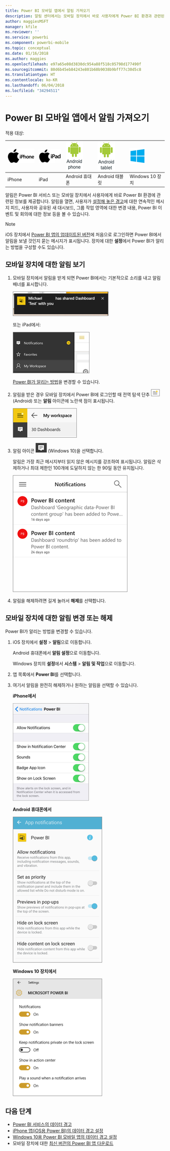 ```yaml
---
title: Power BI 모바일 앱에서 알림 가져오기
description: 알림 센터에서는 모바일 장치에서 바로 사용자에게 Power BI 환경과 관련된 정보를 제공합니다.
author: maggiesMSFT
manager: kfile
ms.reviewer: ''
ms.service: powerbi
ms.component: powerbi-mobile
ms.topic: conceptual
ms.date: 01/16/2018
ms.author: maggies
ms.openlocfilehash: e97a65e08d3830dc954a88f518c05798d177490f
ms.sourcegitcommit: 80d6b45eb84243e801b60b9038b9bff77c30d5c8
ms.translationtype: HT
ms.contentlocale: ko-KR
ms.lasthandoff: 06/04/2018
ms.locfileid: "34294511"
---
```

# <a name="get-notifications-in-the-power-bi-mobile-apps"></a>Power BI 모바일 앱에서 알림 가져오기
적용 대상:

| ![iPhone](media/mobile-apps-notification-center/iphone-logo-50-px.png) | ![iPad](media/mobile-apps-notification-center/ipad-logo-50-px.png) | ![Android 휴대폰](media/mobile-apps-notification-center/android-phone-logo-50-px.png) | ![Android 태블릿](media/mobile-apps-notification-center/android-tablet-logo-50-px.png) | ![Windows 10](media/mobile-apps-notification-center/win-10-logo-50-px.png) |
|:--- |:--- |:--- |:--- |:--- |
| iPhone |iPad |Android 휴대폰 |Android 태블릿 |Windows 10 장치 |

알림은 Power BI 서비스 또는 모바일 장치에서 사용자에게 바로 Power BI 환경에 관련된 정보를 제공합니다. 알림을 열면, 사용자가 [설정해 놓은 경고](mobile-set-data-alerts-in-the-mobile-apps.md)에 대한 연속적인 메시지 피드, 사용자와 공유된 새 대시보드, 그룹 작업 영역에 대한 변경 내용, Power BI 이벤트 및 회의에 대한 정보 등을 볼 수 있습니다.

> [!NOTE]
> iOS 장치에서 [Power BI 앱의 업데이트된 버전](https://powerbi.microsoft.com/mobile/)에 처음으로 로그인하면 Power BI에서 알림을 보낼 것인지 묻는 메시지가 표시됩니다. 장치에 대한 **설정**에서 Power BI가 알리는 방법을 구성할 수도 있습니다. 
> 
> 

## <a name="view-notifications-on-your-mobile-device"></a>모바일 장치에 대한 알림 보기
1. 모바일 장치에서 알림을 받게 되면 Power BI에서는 기본적으로 소리를 내고 알림 배너를 표시합니다.
   
   ![알림 배너](media/mobile-apps-notification-center/power-bi-mobile-notification-banner.png)
   
   또는 iPad에서:
   
   ![알림](media/mobile-apps-notification-center/power-bi-ipad-notifications.png)
   
   [Power BI가 알리는 방법](mobile-apps-notification-center.md#change-or-turn-off-notifications-on-your-mobile-device)을 변경할 수 있습니다.
2. 알림을 받은 경우 모바일 장치에서 Power BI에 로그인할 때 전역 탐색 단추 ![알림 닷](media/mobile-apps-notification-center/power-bi-android-menu-notifications-icon.png)(Android) 또는 **알림** 아이콘에 노란색 점이 표시됩니다. 
   
   ![알림 닷](media/mobile-apps-notification-center/power-bi-windows-10-notifications.png)
3. 알림 아이콘 ![알림 아이콘](media/mobile-apps-notification-center/power-bi-windows-10-notification-icon.png) (Windows 10)을 선택합니다.
   
    알림은 가장 최근 메시지부터 읽지 않은 메시지를 강조하여 표시됩니다. 알림은 삭제하거나 최대 제한인 100개에 도달하지 않는 한 90일 동안 유지됩니다.
   
   ![iOS 알림 목록](media/mobile-apps-notification-center/power-bi-iphone-notifications-list.png)
4. 알림을 해제하려면 길게 눌러서 **해제**를 선택합니다.

## <a name="change-or-turn-off-notifications-on-your-mobile-device"></a>모바일 장치에 대한 알림 변경 또는 해제
Power BI가 알리는 방법을 변경할 수 있습니다.

1. iOS 장치에서 **설정** > **알림**으로 이동합니다. 
   
    Android 휴대폰에서 **알림 설정**으로 이동합니다.
   
    Windows 장치의 **설정**에서 **시스템** > **알림 및 작업**으로 이동합니다.
2. 앱 목록에서 **Power BI**를 선택합니다. 
3. 여기서 알림을 완전히 해제하거나 원하는 알림을 선택할 수 있습니다.
   
    **iPhone에서**
   
    ![알림 선택](media/mobile-apps-notification-center/power-bi-notifications-iphone-settings.png)
   
    **Android 휴대폰에서**
   
    ![알림 선택](media/mobile-apps-notification-center/power-bi-notifications-android-settings.png)

    **Windows 10 장치에서**

    ![알림 선택](media/mobile-apps-notification-center/power-bi-notifications-windows10-settings.png)

## <a name="next-steps"></a>다음 단계
* [Power BI 서비스의 데이터 경고](service-set-data-alerts.md)
* [iPhone 앱(iOS용 Power BI)의 데이터 경고 설정](mobile-set-data-alerts-in-the-mobile-apps.md)
* [Windows 10용 Power BI 모바일 앱의 데이터 경고 설정](mobile-set-data-alerts-in-the-mobile-apps.md)
* 모바일 장치에 대한 [최신 버전의 Power BI 앱 다운로드](https://powerbi.microsoft.com/mobile/)

